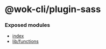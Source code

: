 # @wok-cli/plugin-sass

### Exposed modules

- [index](packages/plugin-sass/api/index)
- [lib/functions](packages/plugin-sass/api/functions)
